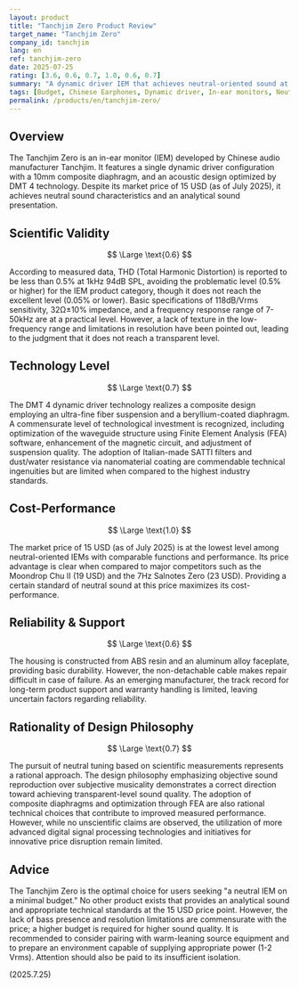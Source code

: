 ```yaml
---
layout: product
title: "Tanchjim Zero Product Review"
target_name: "Tanchjim Zero"
company_id: tanchjim
lang: en
ref: tanchjim-zero
date: 2025-07-25
rating: [3.6, 0.6, 0.7, 1.0, 0.6, 0.7]
summary: "A dynamic driver IEM that achieves neutral-oriented sound at an extremely low price. While measured performance is average, it realizes the lowest price point among products with equivalent functionality."
tags: [Budget, Chinese Earphones, Dynamic driver, In-ear monitors, Neutral]
permalink: /products/en/tanchjim-zero/
---
```

## Overview

The Tanchjim Zero is an in-ear monitor (IEM) developed by Chinese audio manufacturer Tanchjim. It features a single dynamic driver configuration with a 10mm composite diaphragm, and an acoustic design optimized by DMT 4 technology. Despite its market price of 15 USD (as of July 2025), it achieves neutral sound characteristics and an analytical sound presentation.

## Scientific Validity

$$ \Large \text{0.6} $$

According to measured data, THD (Total Harmonic Distortion) is reported to be less than 0.5% at 1kHz 94dB SPL, avoiding the problematic level (0.5% or higher) for the IEM product category, though it does not reach the excellent level (0.05% or lower). Basic specifications of 118dB/Vrms sensitivity, 32Ω±10% impedance, and a frequency response range of 7-50kHz are at a practical level. However, a lack of texture in the low-frequency range and limitations in resolution have been pointed out, leading to the judgment that it does not reach a transparent level.

## Technology Level

$$ \Large \text{0.7} $$

The DMT 4 dynamic driver technology realizes a composite design employing an ultra-fine fiber suspension and a beryllium-coated diaphragm. A commensurate level of technological investment is recognized, including optimization of the waveguide structure using Finite Element Analysis (FEA) software, enhancement of the magnetic circuit, and adjustment of suspension quality. The adoption of Italian-made SATTI filters and dust/water resistance via nanomaterial coating are commendable technical ingenuities but are limited when compared to the highest industry standards.

## Cost-Performance

$$ \Large \text{1.0} $$

The market price of 15 USD (as of July 2025) is at the lowest level among neutral-oriented IEMs with comparable functions and performance. Its price advantage is clear when compared to major competitors such as the Moondrop Chu II (19 USD) and the 7Hz Salnotes Zero (23 USD). Providing a certain standard of neutral sound at this price maximizes its cost-performance.

## Reliability & Support

$$ \Large \text{0.6} $$

The housing is constructed from ABS resin and an aluminum alloy faceplate, providing basic durability. However, the non-detachable cable makes repair difficult in case of failure. As an emerging manufacturer, the track record for long-term product support and warranty handling is limited, leaving uncertain factors regarding reliability.

## Rationality of Design Philosophy

$$ \Large \text{0.7} $$

The pursuit of neutral tuning based on scientific measurements represents a rational approach. The design philosophy emphasizing objective sound reproduction over subjective musicality demonstrates a correct direction toward achieving transparent-level sound quality. The adoption of composite diaphragms and optimization through FEA are also rational technical choices that contribute to improved measured performance. However, while no unscientific claims are observed, the utilization of more advanced digital signal processing technologies and initiatives for innovative price disruption remain limited.

## Advice

The Tanchjim Zero is the optimal choice for users seeking "a neutral IEM on a minimal budget." No other product exists that provides an analytical sound and appropriate technical standards at the 15 USD price point. However, the lack of bass presence and resolution limitations are commensurate with the price; a higher budget is required for higher sound quality. It is recommended to consider pairing with warm-leaning source equipment and to prepare an environment capable of supplying appropriate power (1-2 Vrms). Attention should also be paid to its insufficient isolation.

(2025.7.25)
